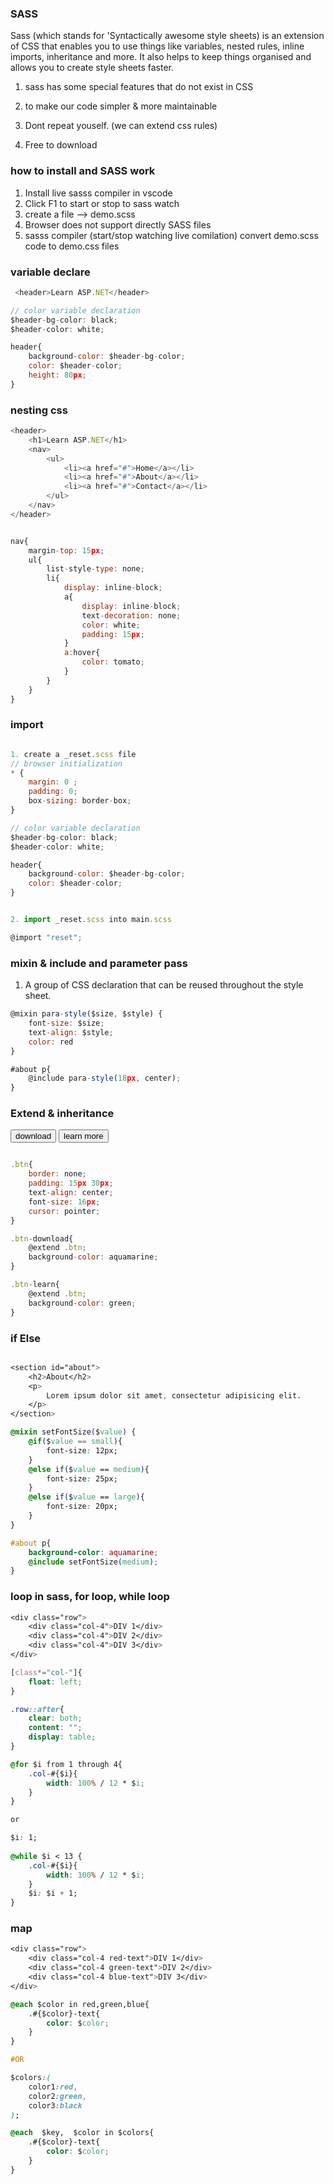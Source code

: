 ### SASS
Sass (which stands for 'Syntactically awesome style sheets) is an extension of CSS that enables you to use things like variables, nested rules, inline imports, inheritance and more. It also helps to keep things organised and allows you to create style sheets faster.

1. sass has some special features that do not exist in CSS

2. to make our code simpler & more maintainable

3. Dont repeat youself. (we can extend css rules)

4. Free to download


### how to install and SASS work
1. Install live sasss compiler in vscode
2. Click F1 to start or stop to sass watch
3. create a file --> demo.scss
4. Browser does not support directly SASS files
3. sasss compiler (start/stop watching live comilation) convert demo.scss code to demo.css files


### variable declare

```js
 <header>Learn ASP.NET</header>

// color variable declaration
$header-bg-color: black;
$header-color: white;

header{
    background-color: $header-bg-color;
    color: $header-color;
    height: 80px;
}
```

### nesting css

```js
<header>
    <h1>Learn ASP.NET</h1>
    <nav>
        <ul>
            <li><a href="#">Home</a></li>
            <li><a href="#">About</a></li>
            <li><a href="#">Contact</a></li>
        </ul>
    </nav>
</header>


nav{
    margin-top: 15px;
    ul{
        list-style-type: none;
        li{
            display: inline-block;
            a{
                display: inline-block;
                text-decoration: none;
                color: white;
                padding: 15px;
            }
            a:hover{
                color: tomato;
            }
        }
    }
}
```

### import

```js

1. create a _reset.scss file
// browser initialization
* {
    margin: 0 ;
    padding: 0;
    box-sizing: border-box;
}

// color variable declaration
$header-bg-color: black;
$header-color: white;

header{
    background-color: $header-bg-color;
    color: $header-color;
}


2. import _reset.scss into main.scss

@import "reset";

```


### mixin & include and parameter pass
1. A group of CSS declaration that can be reused throughout the style sheet.

```js
@mixin para-style($size, $style) {
    font-size: $size;
    text-align: $style;
    color: red
}

#about p{
    @include para-style(18px, center);
}

```


### Extend & inheritance

<input class="btn-download" type="button" value="download" />

<input class="btn-learn" type="button" value="learn more" />

```js

.btn{
    border: none;
    padding: 15px 30px;
    text-align: center;
    font-size: 16px;
    cursor: pointer;
}

.btn-download{
    @extend .btn;
    background-color: aquamarine;
}

.btn-learn{
    @extend .btn;
    background-color: green;
}

```


### if Else

```css

<section id="about">
    <h2>About</h2>
    <p>
        Lorem ipsum dolor sit amet, consectetur adipisicing elit.
    </p>
</section>

@mixin setFontSize($value) {
    @if($value == small){
        font-size: 12px;
    }
    @else if($value == medium){
        font-size: 25px;
    }
    @else if($value == large){
        font-size: 20px;
    }
}

#about p{
    background-color: aquamarine;
    @include setFontSize(medium);
}


```


### loop in sass, for loop, while loop

```css
<div class="row">
    <div class="col-4">DIV 1</div>
    <div class="col-4">DIV 2</div>
    <div class="col-4">DIV 3</div>
</div>

[class*="col-"]{
    float: left;
}

.row::after{
    clear: both;
    content: "";
    display: table;
}

@for $i from 1 through 4{
    .col-#{$i}{
        width: 100% / 12 * $i;
    }
}

or 

$i: 1;
 
@while $i < 13 {
    .col-#{$i}{
        width: 100% / 12 * $i;
    }
    $i: $i + 1;
}


```

### map

```css
<div class="row">
    <div class="col-4 red-text">DIV 1</div>
    <div class="col-4 green-text">DIV 2</div>
    <div class="col-4 blue-text">DIV 3</div>
</div>

@each $color in red,green,blue{
    .#{$color}-text{
        color: $color;
    }
}

#OR 

$colors:(
    color1:red,
    color2:green,
    color3:black
);

@each  $key,  $color in $colors{
    .#{$color}-text{
        color: $color;
    }
}



```


